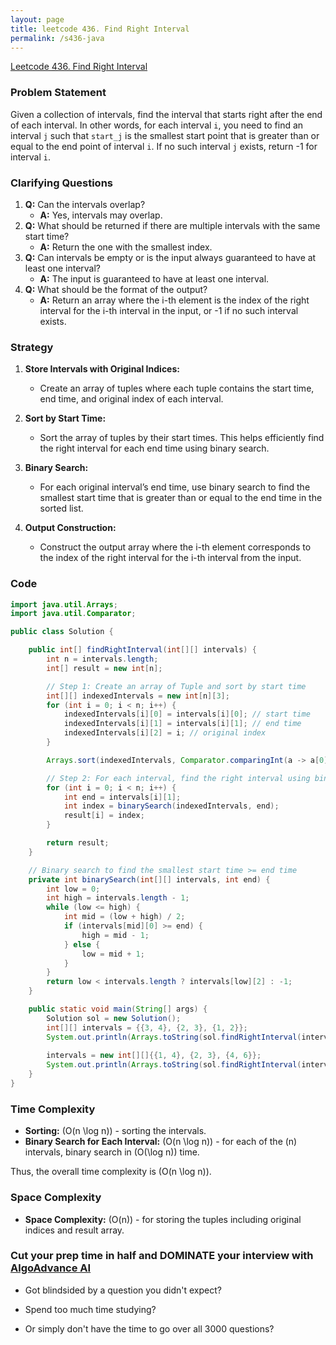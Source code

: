 ```yaml
---
layout: page
title: leetcode 436. Find Right Interval
permalink: /s436-java
---
```

[Leetcode 436. Find Right Interval](https://algoadvance.github.io/algoadvance/l436)
### Problem Statement

Given a collection of intervals, find the interval that starts right after the end of each interval. In other words, for each interval `i`, you need to find an interval `j` such that `start_j` is the smallest start point that is greater than or equal to the end point of interval `i`. If no such interval `j` exists, return -1 for interval `i`.

### Clarifying Questions

1. **Q:** Can the intervals overlap?
   - **A:** Yes, intervals may overlap.
2. **Q:** What should be returned if there are multiple intervals with the same start time?
   - **A:** Return the one with the smallest index.
3. **Q:** Can intervals be empty or is the input always guaranteed to have at least one interval?
   - **A:** The input is guaranteed to have at least one interval.
4. **Q:** What should be the format of the output?
   - **A:** Return an array where the i-th element is the index of the right interval for the i-th interval in the input, or -1 if no such interval exists.

### Strategy

1. **Store Intervals with Original Indices:**
   - Create an array of tuples where each tuple contains the start time, end time, and original index of each interval.
   
2. **Sort by Start Time:**
   - Sort the array of tuples by their start times. This helps efficiently find the right interval for each end time using binary search.

3. **Binary Search:**
   - For each original interval’s end time, use binary search to find the smallest start time that is greater than or equal to the end time in the sorted list.

4. **Output Construction:**
   - Construct the output array where the i-th element corresponds to the index of the right interval for the i-th interval from the input.

### Code

```java
import java.util.Arrays;
import java.util.Comparator;

public class Solution {

    public int[] findRightInterval(int[][] intervals) {
        int n = intervals.length;
        int[] result = new int[n];

        // Step 1: Create an array of Tuple and sort by start time
        int[][] indexedIntervals = new int[n][3];
        for (int i = 0; i < n; i++) {
            indexedIntervals[i][0] = intervals[i][0]; // start time
            indexedIntervals[i][1] = intervals[i][1]; // end time
            indexedIntervals[i][2] = i; // original index
        }

        Arrays.sort(indexedIntervals, Comparator.comparingInt(a -> a[0]));

        // Step 2: For each interval, find the right interval using binary search
        for (int i = 0; i < n; i++) {
            int end = intervals[i][1];
            int index = binarySearch(indexedIntervals, end);
            result[i] = index;
        }

        return result;
    }

    // Binary search to find the smallest start time >= end time
    private int binarySearch(int[][] intervals, int end) {
        int low = 0;
        int high = intervals.length - 1;
        while (low <= high) {
            int mid = (low + high) / 2;
            if (intervals[mid][0] >= end) {
                high = mid - 1;
            } else {
                low = mid + 1;
            }
        }
        return low < intervals.length ? intervals[low][2] : -1;
    }

    public static void main(String[] args) {
        Solution sol = new Solution();
        int[][] intervals = {{3, 4}, {2, 3}, {1, 2}};
        System.out.println(Arrays.toString(sol.findRightInterval(intervals))); // Output: [-1, 0, 1]
        
        intervals = new int[][]{{1, 4}, {2, 3}, {4, 6}};
        System.out.println(Arrays.toString(sol.findRightInterval(intervals))); // Output: [2, 2, -1]
    }
}
```

### Time Complexity

- **Sorting:** \(O(n \log n)\) - sorting the intervals.
- **Binary Search for Each Interval:** \(O(n \log n)\) - for each of the \(n\) intervals, binary search in \(O(\log n)\) time.

Thus, the overall time complexity is \(O(n \log n)\).

### Space Complexity

- **Space Complexity:** \(O(n)\) - for storing the tuples including original indices and result array.


### Cut your prep time in half and DOMINATE your interview with [AlgoAdvance AI](https://algoAdvance.com)

- Got blindsided by a question you didn't expect?

- Spend too much time studying?

- Or simply don't have the time to go over all 3000 questions?

